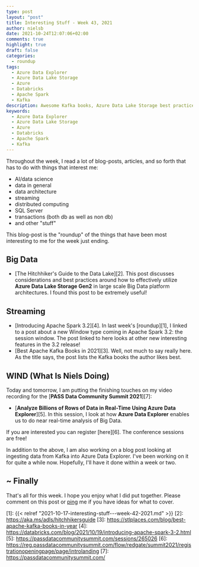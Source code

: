 ```yaml
---
type: post
layout: "post"
title: Interesting Stuff - Week 43, 2021
author: nielsb
date: 2021-10-24T12:07:06+02:00
comments: true
highlight: true
draft: false
categories:
  - roundup
tags:
  - Azure Data Explorer
  - Azure Data Lake Storage
  - Azure
  - Databricks
  - Apache Spark
  - Kafka
description: Awesome Kafka books, Azure Data Lake Storage best practices, PASS Summit and Azure Data Explorer, and other interesting topics.
keywords:
  - Azure Data Explorer
  - Azure Data Lake Storage
  - Azure
  - Databricks
  - Apache Spark
  - Kafka   
---
```


Throughout the week, I read a lot of blog-posts, articles, and so forth that has to do with things that interest me:

* AI/data science
* data in general
* data architecture
* streaming
* distributed computing
* SQL Server
* transactions (both db as well as non db)
* and other "stuff"

This blog-post is the "roundup" of the things that have been most interesting to me for the week just ending.

<!--more-->

## Big Data

* [The Hitchhiker's Guide to the Data Lake][2]. This post discusses considerations and best practices around how to effectively utilize **Azure Data Lake Storage Gen2** in large scale Big Data platform architectures. I found this post to be extremely useful!

## Streaming

* [Introducing Apache Spark 3.2][4]. In last week's [roundup][1], I linked to a post about a new Window type coming in Apache Spark 3.2: the session window. The post linked to here looks at other new interesting features in the 3.2 release!
* [Best Apache Kafka Books in 2021][3]. Well, not much to say really here. As the title says, the post lists the Kafka books the author likes best.

## WIND (What Is Niels Doing)

Today and tomorrow, I am putting the finishing touches on my video recording for the [**PASS Data Community Summit 2021**][7]:

* [**Analyze Billions of Rows of Data in Real-Time Using Azure Data Explorer**][5]. In this session, I look at how **Azure Data Explorer** enables us to do near real-time analysis of Big Data.

If you are interested you can register [here][6]. The conference sessions are free!

In addition to the above, I am also working on a blog post looking at ingesting data from Kafka into Azure Data Explorer. I've been working on it for quite a while now. Hopefully, I'll have it done within a week or two.

## ~ Finally

That's all for this week. I hope you enjoy what I did put together. Please comment on this post or [ping][ma] me if you have ideas for what to cover.

[ma]: mailto:niels.it.berglund@gmail.com
[mp]: https://blog.acolyer.org
[iq]: https://www.infoq.com/
[ew]: http://sqlonice.com/
[re]: http://blog.revolutionanalytics.com
[sqsk]: https://www.sqlskills.com
[mdaveyblog]: https://mdavey.wordpress.com/
[charlblog]: https://charlla.com/

[jovpop]: https://twitter.com/JovanPop_MSFT
[bobw]: https://twitter.com/bobwardms
[revod]: https://twitter.com/revodavid
[lonny]: https://twitter.com/sqL_handLe
[ewtw]: https://twitter.com/sqlOnIce
[buckw]: https://twitter.com/BuckWoodyMSFT
[mattw]: https://twitter.com/matthewwarren
[murba]: https://twitter.com/muratdemirbas
[daveda]: https://twitter.com/davidthecoder
[adcol]: https://twitter.com/adriancolyer
[jesrod]: https://twitter.com/jrdothoughts
[tomaz]: https://twitter.com/tomaz_tsql
[dataart]: https://twitter.com/dataartisans
[luis]: https://twitter.com/luis_de_sousa
[benstop]: https://twitter.com/benstopford
[conflu]: https://twitter.com/confluentinc
[tylert]: https://twitter.com/tyler_treat
[andrewng]: https://twitter.com/AndrewYNg
[lawr]: https://twitter.com/bytezn
[jue]: https://twitter.com/b0rk
[yan]: https://twitter.com/theburningmonk
[danny]: https://twitter.com/g9yuayon
[rmoff]: https://twitter.com/rmoff
[ryansw]: https://twitter.com/ryanswanstrom
[pabloc]: https://twitter.com/pabloc_ds
[mklep]: https://twitter.com/martinkl
[mdavey]: https://twitter.com/matt_davey
[jboner]: https://twitter.com/jboner
[joeduff]: https://twitter.com/funcOfJoe
[charl]: https://twitter.com/charllamprecht
[dbricks]: https://twitter.com/databricks
[adsit]: https://twitter.com/SitnikAdam
[vicky]: https://twitter.com/vickyharp
[dscentral]: https://twitter.com/DataScienceCtrl
[natemc]: https://twitter.com/natemcmaster
[ads]: https://twitter.com/azuredatastudio
[travw]: https://twitter.com/radtravis
[emilk]: https://twitter.com/IsTheArchitect
[netflx]: https://netflixtechblog.com/

[1]: {{< relref "2021-10-17-interesting-stuff---week-42-2021.md" >}}
[2]: https://aka.ms/adls/hitchhikersguide
[3]: https://stlplaces.com/blog/best-apache-kafka-books-in-year
[4]: https://databricks.com/blog/2021/10/19/introducing-apache-spark-3-2.html
[5]: https://passdatacommunitysummit.com/sessions/265026
[6]: https://reg.passdatacommunitysummit.com/flow/redgate/summit2021/registrationopeningpage/page/introlanding
[7]: https://passdatacommunitysummit.com/
